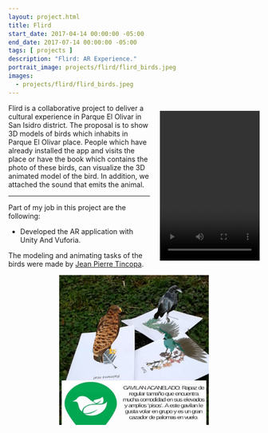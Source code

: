 ```yaml
---
layout: project.html
title: Flird
start_date: 2017-04-14 00:00:00 -05:00
end_date: 2017-07-14 00:00:00 -05:00
tags: [ projects ]
description: "Flird: AR Experience."
portrait_image: projects/flird/flird_birds.jpeg	
images:
  - projects/flird/flird_birds.jpeg
---
```


<figure class="video_container" align="left" style="
    display: block;
    margin-left: auto;
    margin-right: auto;
    padding-left: 20px;
    float: right;">
  <video controls="true" allowfullscreen="true" width="200px" height="300px">
    <source src="/projects/flird/flird_demo.mp4" type="video/mp4">
  </video>
</figure>


Flird is a collaborative project to deliver a cultural experience in Parque El Olivar in San Isidro district. The proposal is to show 3D models of birds which inhabits in Parque El Olivar place. People which have already installed the app and visits the place or have the book which contains the photo of these birds, can visualize the 3D animated model of the bird. In addition, we attached the sound that emits the animal.
<hr/>


Part of my job in this project are the following:
- Developed the AR application with Unity And Vuforia.

The modeling and animating tasks of the birds were made by [Jean Pierre Tincopa](https://www.instagram.com/jptincopa/).
<p align="center">
  <img src="/projects/flird/flird_birds.jpeg" width="300px">
</p>

